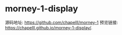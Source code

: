 # morney-1-display
源码地址: https://github.com/chapelll/morney-1
预览链接: https://chapelll.github.io/morney-1-display/.
